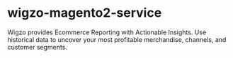 # wigzo-magento2-service
Wigzo provides Ecommerce Reporting with Actionable Insights. Use historical data to uncover your most profitable merchandise, channels, and customer segments.
